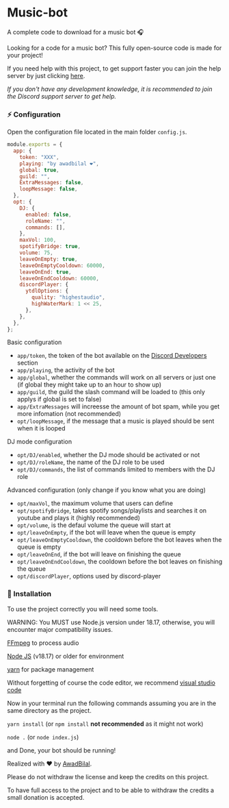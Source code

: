 # Music-bot

A complete code to download for a music bot 🎧

Looking for a code for a music bot? This fully open-source code is made for your project!

If you need help with this project, to get support faster you can join the help server by just clicking [here](https://discord.gg/5cGSYV8ZZj).

_If you don't have any development knowledge, it is recommended to join the Discord support server to get help._

### ⚡ Configuration

Open the configuration file located in the main folder `config.js`.

```js
module.exports = {
  app: {
    token: "XXX",
    playing: "by awadbilal ❤️",
    global: true,
    guild: "",
    ExtraMessages: false,
    loopMessage: false,
  },
  opt: {
    DJ: {
      enabled: false,
      roleName: "",
      commands: [],
    },
    maxVol: 100,
    spotifyBridge: true,
    volume: 75,
    leaveOnEmpty: true,
    leaveOnEmptyCooldown: 60000,
    leaveOnEnd: true,
    leaveOnEndCooldown: 60000,
    discordPlayer: {
      ytdlOptions: {
        quality: "highestaudio",
        highWaterMark: 1 << 25,
      },
    },
  },
};
```

Basic configuration

- `app/token`, the token of the bot available on the [Discord Developers](https://discordapp.com/developers/applications) section
- `app/playing`, the activity of the bot
- `app/global`, whether the commands will work on all servers or just one (if global they might take up to an hour to show up)
- `app/guild`, the guild the slash command will be loaded to (this only applys if global is set to false)
- `app/ExtraMessages` will increesse the amount of bot spam, while you get more infomation (not recommended)
- `opt/loopMessage`, if the message that a music is played should be sent when it is looped

DJ mode configuration

- `opt/DJ/enabled`, whether the DJ mode should be activated or not
- `opt/DJ/roleName`, the name of the DJ role to be used
- `opt/DJ/commands`, the list of commands limited to members with the DJ role

Advanced configuration (only change if you know what you are doing)

- `opt/maxVol`, the maximum volume that users can define
- `opt/spotifyBridge`, takes spotify songs/playlists and searches it on youtube and plays it (highly recommended)
- `opt/volume`, is the defaul volume the queue will start at
- `opt/leaveOnEmpty`, if the bot will leave when the queue is empty
- `opt/leaveOnEmptyCooldown`, the cooldown before the bot leaves when the queue is empty
- `opt/leaveOnEnd`, if the bot will leave on finishing the queue
- `opt/leaveOnEndCooldown`, the cooldown before the bot leaves on finishing the queue
- `opt/discordPlayer`, options used by discord-player

### 📑 Installation

To use the project correctly you will need some tools.

WARNING: You MUST use Node.js version under 18.17, otherwise, you will encounter major compatibility issues.

[FFmpeg](https://www.ffmpeg.org) to process audio

[Node JS](https://nodejs.org/en/) (v18.17) or older for environment

[yarn](https://yarnpkg.com/getting-started/usage) for package management

Without forgetting of course the code editor, we recommend [visual studio code](https://code.visualstudio.com/)

Now in your terminal run the following commands assuming you are in the same directory as the project.

`yarn install` (or `npm install` **not recommended** as it might not work)

`node .` (or `node index.js`)

and Done, your bot should be running!

Realized with ❤️ by [AwadBilal](https://github.com/awadbilal).

Please do not withdraw the license and keep the credits on this project.

To have full access to the project and to be able to withdraw the credits a small donation is accepted.

